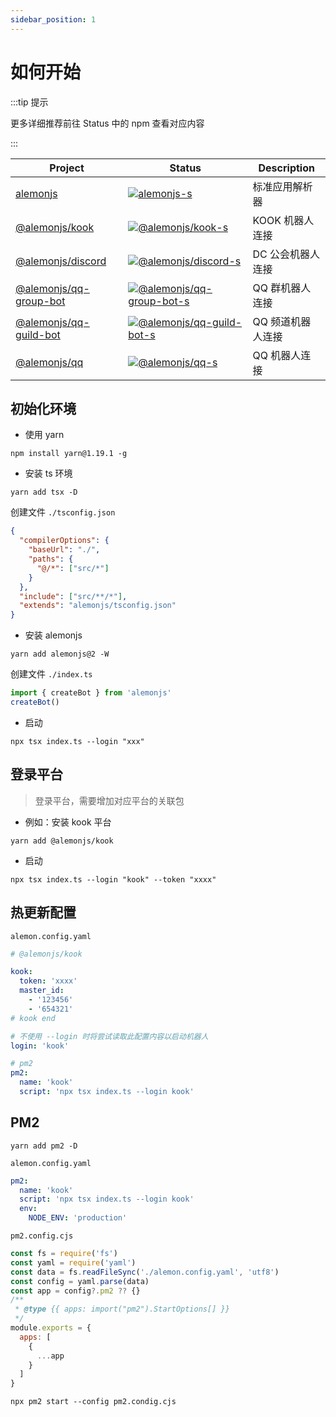 ```yaml
---
sidebar_position: 1
---
```


# 如何开始

:::tip 提示

更多详细推荐前往 Status 中的 npm 查看对应内容

:::

| Project                  | Status                                                  | Description       |
| ------------------------ | ------------------------------------------------------- | ----------------- |
| [alemonjs]               | [![alemonjs-s]][alemonjs-p]                             | 标准应用解析器    |
| [@alemonjs/kook]         | [![@alemonjs/kook-s]][@alemonjs/kook-p]                 | KOOK 机器人连接   |
| [@alemonjs/discord]      | [![@alemonjs/discord-s]][@alemonjs/discord-p]           | DC 公会机器人连接 |
| [@alemonjs/qq-group-bot] | [![@alemonjs/qq-group-bot-s]][@alemonjs/qq-group-bot-p] | QQ 群机器人连接   |
| [@alemonjs/qq-guild-bot] | [![@alemonjs/qq-guild-bot-s]][@alemonjs/qq-guild-bot-p] | QQ 频道机器人连接 |
| [@alemonjs/qq]           | [![@alemonjs/qq-s]][@alemonjs/qq-p]                     | QQ 机器人连接     |

[alemonjs]: https://github.com/ningmengchongshui/alemonjs
[alemonjs-s]: https://img.shields.io/npm/v/alemonjs.svg
[alemonjs-p]: https://www.npmjs.com/package/alemonjs
[@alemonjs/kook]: https://github.com/lemonade-lab/alemonjs/tree/main/packages/kook
[@alemonjs/kook-s]: https://img.shields.io/npm/v/@alemonjs/kook.svg
[@alemonjs/kook-p]: https://www.npmjs.com/package/@alemonjs/kook
[@alemonjs/discord]: https://github.com/lemonade-lab/alemonjs/tree/main/packages/discord
[@alemonjs/discord-s]: https://img.shields.io/npm/v/@alemonjs/discord.svg
[@alemonjs/discord-p]: https://www.npmjs.com/package/@alemonjs/discord
[@alemonjs/qq-group-bot]: https://github.com/lemonade-lab/alemonjs/tree/main/packages/qq-group-bot
[@alemonjs/qq-group-bot-s]: https://img.shields.io/npm/v/@alemonjs/qq-group-bot.svg
[@alemonjs/qq-group-bot-p]: https://www.npmjs.com/package/@alemonjs/qq-group-bot
[@alemonjs/qq-guild-bot]: https://github.com/lemonade-lab/alemonjs/tree/main/packages/qq-guild-bot
[@alemonjs/qq-guild-bot-s]: https://img.shields.io/npm/v/@alemonjs/qq-guild-bot.svg
[@alemonjs/qq-guild-bot-p]: https://www.npmjs.com/package/@alemonjs/qq-guild-bot
[@alemonjs/qq]: https://github.com/lemonade-lab/alemonjs/tree/main/packages/qq
[@alemonjs/qq-s]: https://img.shields.io/npm/v/@alemonjs/qq.svg
[@alemonjs/qq-p]: https://www.npmjs.com/package/@alemonjs/qq

## 初始化环境

- 使用 yarn

```shell
npm install yarn@1.19.1 -g
```

- 安装 ts 环境

```shell
yarn add tsx -D
```

创建文件 `./tsconfig.json`

```json
{
  "compilerOptions": {
    "baseUrl": "./",
    "paths": {
      "@/*": ["src/*"]
    }
  },
  "include": ["src/**/*"],
  "extends": "alemonjs/tsconfig.json"
}
```

- 安装 alemonjs

```shell
yarn add alemonjs@2 -W
```

创建文件 `./index.ts`

```ts
import { createBot } from 'alemonjs'
createBot()
```

- 启动

```shell title="--login 即要选择登录的平台"
npx tsx index.ts --login "xxx"
```

## 登录平台

> 登录平台，需要增加对应平台的关联包

- 例如：安装 kook 平台

```shell
yarn add @alemonjs/kook
```

- 启动

```shell title="-token 即登录需要的 token ，不同平台要求不同"
npx tsx index.ts --login "kook" --token "xxxx"
```

## 热更新配置

`alemon.config.yaml`

```yaml
# @alemonjs/kook

kook:
  token: 'xxxx'
  master_id:
    - '123456'
    - '654321'
# kook end

# 不使用 --login 时将尝试读取此配置内容以启动机器人
login: 'kook'

# pm2
pm2:
  name: 'kook'
  script: 'npx tsx index.ts --login kook'
```

## PM2

```shell title="安装 pm2"
yarn add pm2 -D
```

`alemon.config.yaml`

```yaml
pm2:
  name: 'kook'
  script: 'npx tsx index.ts --login kook'
  env:
    NODE_ENV: 'production'
```

`pm2.config.cjs`

```js
const fs = require('fs')
const yaml = require('yaml')
const data = fs.readFileSync('./alemon.config.yaml', 'utf8')
const config = yaml.parse(data)
const app = config?.pm2 ?? {}
/**
 * @type {{ apps: import("pm2").StartOptions[] }}
 */
module.exports = {
  apps: [
    {
      ...app
    }
  ]
}
```

```shell title="使用 pm2 启动"
npx pm2 start --config pm2.condig.cjs
```
